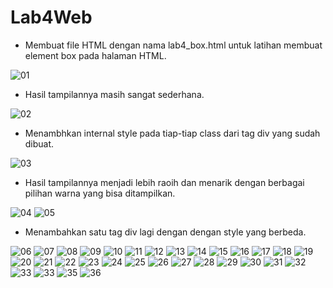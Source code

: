 # Lab4Web
+ Membuat file HTML dengan nama lab4_box.html untuk latihan membuat element box pada halaman HTML.

![01](https://user-images.githubusercontent.com/56189248/115938709-c07f1a80-a4c5-11eb-873b-cc2259462e4e.png)

+ Hasil tampilannya masih sangat sederhana.

![02](https://user-images.githubusercontent.com/56189248/115938711-c07f1a80-a4c5-11eb-8cd2-8a3d9066dc94.png)

+ Menambhkan internal style pada tiap-tiap class dari tag div yang sudah dibuat.

![03](https://user-images.githubusercontent.com/56189248/115938712-c117b100-a4c5-11eb-876e-49f23ad9d4d1.png)

+ Hasil tampilannya menjadi lebih raoih dan menarik dengan berbagai pilihan warna yang bisa ditampilkan.

![04](https://user-images.githubusercontent.com/56189248/115938713-c1b04780-a4c5-11eb-8908-16d7f4fb6f47.png)
![05](https://user-images.githubusercontent.com/56189248/115938717-c1b04780-a4c5-11eb-8110-373f907d372a.png)

+ Menambahkan satu tag div lagi dengan dengan style yang berbeda.

![06](https://user-images.githubusercontent.com/56189248/115938718-c248de00-a4c5-11eb-9d5c-33451e60cc81.png)
![07](https://user-images.githubusercontent.com/56189248/115938720-c2e17480-a4c5-11eb-977b-24a797ead618.png)
![08](https://user-images.githubusercontent.com/56189248/115938721-c37a0b00-a4c5-11eb-8f73-7047001bc422.png)
![09](https://user-images.githubusercontent.com/56189248/115938722-c412a180-a4c5-11eb-98b8-275c838fc336.png)
![10](https://user-images.githubusercontent.com/56189248/115938724-c412a180-a4c5-11eb-9138-3a638d028c3f.png)
![11](https://user-images.githubusercontent.com/56189248/115938726-c4ab3800-a4c5-11eb-9fbc-7a094ec2be18.png)
![12](https://user-images.githubusercontent.com/56189248/115938673-b65d1c00-a4c5-11eb-9523-6a820ffef1bd.png)
![13](https://user-images.githubusercontent.com/56189248/115938674-b78e4900-a4c5-11eb-99ca-711bcfe8c38e.png)
![14](https://user-images.githubusercontent.com/56189248/115938675-b826df80-a4c5-11eb-8c28-181e73cc8454.png)
![15](https://user-images.githubusercontent.com/56189248/115938677-b8bf7600-a4c5-11eb-8542-087693dd7e8c.png)
![16](https://user-images.githubusercontent.com/56189248/115938678-b8bf7600-a4c5-11eb-8150-28835fd7627d.png)
![17](https://user-images.githubusercontent.com/56189248/115938680-b9580c80-a4c5-11eb-8a94-d5d654fe3764.png)
![18](https://user-images.githubusercontent.com/56189248/115938682-b9f0a300-a4c5-11eb-8565-bba88c58f0d8.png)
![19](https://user-images.githubusercontent.com/56189248/115938683-b9f0a300-a4c5-11eb-9cb8-778da0d8eab5.png)
![20](https://user-images.githubusercontent.com/56189248/115938684-ba893980-a4c5-11eb-925a-90fb60bc645b.png)
![21](https://user-images.githubusercontent.com/56189248/115938686-bb21d000-a4c5-11eb-991a-754443b29ebe.png)
![22](https://user-images.githubusercontent.com/56189248/115938687-bb21d000-a4c5-11eb-8fc5-57711430d5b0.png)
![23](https://user-images.githubusercontent.com/56189248/115938689-bbba6680-a4c5-11eb-8686-e06695bb7029.png)
![24](https://user-images.githubusercontent.com/56189248/115938690-bbba6680-a4c5-11eb-9451-45d17f7f3031.png)
![25](https://user-images.githubusercontent.com/56189248/115938693-bc52fd00-a4c5-11eb-886f-2ad4e1354a3d.png)
![26](https://user-images.githubusercontent.com/56189248/115938694-bceb9380-a4c5-11eb-9f68-aabf5dab7ef6.png)
![27](https://user-images.githubusercontent.com/56189248/115938696-bceb9380-a4c5-11eb-924d-e801d85bae60.png)
![28](https://user-images.githubusercontent.com/56189248/115938697-bd842a00-a4c5-11eb-8cda-c201b071ff97.png)
![29](https://user-images.githubusercontent.com/56189248/115938698-be1cc080-a4c5-11eb-9d82-f81aceb7c805.png)
![30](https://user-images.githubusercontent.com/56189248/115938699-be1cc080-a4c5-11eb-84c7-48bf4e296768.png)
![31](https://user-images.githubusercontent.com/56189248/115938701-beb55700-a4c5-11eb-80fd-84e02d05a98f.png)
![32](https://user-images.githubusercontent.com/56189248/115938703-beb55700-a4c5-11eb-87a2-178fda980841.png)
![33](https://user-images.githubusercontent.com/56189248/115950242-4d48c900-a504-11eb-9ac7-fc5cc0a33432.png)
![33](https://user-images.githubusercontent.com/56189248/115950245-4e79f600-a504-11eb-9985-8d48496a7cb1.png)
![35](https://user-images.githubusercontent.com/56189248/115938705-bf4ded80-a4c5-11eb-8187-dae5700b4afc.png)
![36](https://user-images.githubusercontent.com/56189248/115938707-bfe68400-a4c5-11eb-9583-4445f1c72641.png)

